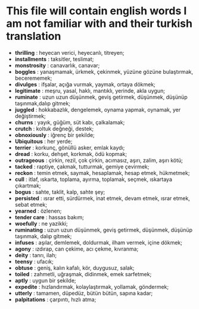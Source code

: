 # This file will contain english words I am not familiar with and their turkish translation

- **thrilling** : heyecan verici, heyecanlı, titreyen;
- **installments** : taksitler, teslimat;
- **monstrosity** : canavarlık, canavar;
- **boggles** : yanaşmamak, ürkmek, çekinmek, yüzüne gözüne bulaştırmak, becerememek;
- **divulges** : ifşalar, açığa vurmak, yaymak, ortaya dökmek;
- **legitimate** : meşru, yasal, haklı, mantıklı, yerinde, akla uygun;
- **ruminate** : uzun uzun düşünmek, geviş getirmek, düşünmek, düşünüp taşınmak,dalıp gitmek;
- **juggled** : hokkabazlık, dengelemek, oynama yapmak, oynamak, yer değiştirmek;
- **churns** : yayık, güğüm, süt kabı, çalkalamak;
- **crutch** : koltuk değneği, destek;
- **obnoxiously** : iğrenç bir şekilde;
- **Ubiquitous** : her yerde;
- **terrier** : korkunç, gönüllü asker, emlak kaydı;
- **dread** : korku, dehşet, korkmak, ödü kopmak;
- **outrageous** : çirkin, rezil, çok çirkin, acımasız, aşırı, zalim, aşırı kötü;
- **tacked** : raptiye, çakmak, tutturmak, gemiye çevirmek;
- **reckon** : temin etmek, saymak, hesaplamak, hesap etmek, hükmetmek;
- **cull** : itlaf, ıskarta, toplama, ayırma, toplamak, seçmek, ıskartaya çıkartmak;
- **bogus** : sahte, taklit, kalp, sahte şey;
- **persisted** : ısrar etti, sürdürmek, inat etmek, devam etmek, ısrar etmek, sebat etmek;
- **yearned** : özlenen;
- **tender care** : hassas bakım;
- **woefully** : ne yazikki;
- **ruminating** : uzun uzun düşünmek, geviş getirmek, düşünmek, düşünüp taşınmak, dalıp gitmek;
- **infuses** : aşılar, demlemek, doldurmak, ilham vermek, içine dökmek;    
- **agony** : ızdırap, can çekime, acı çekme, kıvranma;
- **deity** : tanrı, ilah;
- **teensy** : ufacık;
- **obtuse** : geniş, kalın kafalı, kör, duygusuz, salak;
- **toiled** : zahmetli, uğraşmak, didinmek, emek sarfetmek;
- **aptly** : uygun bir şekilde;
- **expedite** : hızlandırmak, kolaylaştırmak, yollamak, göndermek;
- **utterly** : tamamen, düpedüz, bütün bütün, sapına kadar;
- **palpitations** : çarpıntı, hızlı atma;